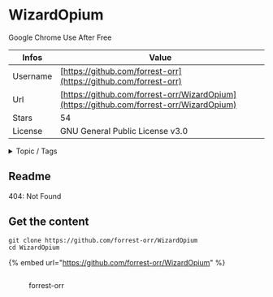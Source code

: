 # WizardOpium

Google Chrome Use After Free

| Infos    | Value                                                              |
| -------- | -------------------------------------------------------------------|
| Username | [https://github.com/forrest-orr](https://github.com/forrest-orr) |
| Url      | [https://github.com/forrest-orr/WizardOpium](https://github.com/forrest-orr/WizardOpium)                                               |
| Stars    | 54                                                          |
| License  | GNU General Public License v3.0                                                        |

<details>

<summary>Topic / Tags</summary>

* after* apt* browser* chrome* cve-2019-13720* exploit* free* google* opium* shellcode* uaf* use* wasm* wizard* wizardopium

</details>

## Readme

404: Not Found


## Get the content

```
git clone https://github.com/forrest-orr/WizardOpium
cd WizardOpium
```

{% embed url="https://github.com/forrest-orr/WizardOpium" %}

<figure><img src="https://avatars.githubusercontent.com/u/55118191?v=4" alt=""><figcaption><p>forrest-orr</p></figcaption></figure>
